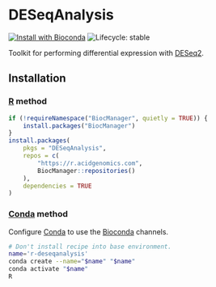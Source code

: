 # DESeqAnalysis

[![Install with Bioconda](https://img.shields.io/badge/install%20with-bioconda-brightgreen.svg?style=flat)](https://bioconda.github.io/recipes/r-deseqanalysis/README.html) ![Lifecycle: stable](https://img.shields.io/badge/lifecycle-stable-brightgreen.svg)

Toolkit for performing differential expression with [DESeq2][].

## Installation

### [R][] method

```r
if (!requireNamespace("BiocManager", quietly = TRUE)) {
    install.packages("BiocManager")
}
install.packages(
    pkgs = "DESeqAnalysis",
    repos = c(
        "https://r.acidgenomics.com",
        BiocManager::repositories()
    ),
    dependencies = TRUE
)
```

### [Conda][] method

Configure [Conda][] to use the [Bioconda][] channels.

```sh
# Don't install recipe into base environment.
name='r-deseqanalysis'
conda create --name="$name" "$name"
conda activate "$name"
R
```

[bioconda]: https://bioconda.github.io/
[conda]: https://conda.io/
[deseq2]: https://bioconductor.org/packages/DESeq2/
[r]: https://www.r-project.org/
